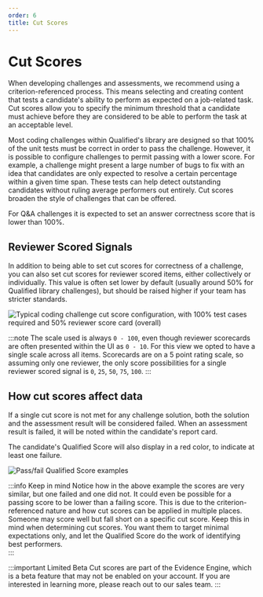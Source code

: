 ```yaml
---
order: 6
title: Cut Scores
---
```


# Cut Scores
When developing challenges and assessments, we recommend using a criterion-referenced process. This means selecting and creating content that tests a candidate's ability to perform as expected on a job-related task. Cut scores allow you to specify the minimum threshold that a candidate must achieve before they are considered to be able to perform the task at an acceptable level. 

Most coding challenges within Qualified's library are designed so that 100% of the unit tests must be correct in order to pass the challenge. However, it is possible to configure challenges to permit passing with a lower score. For example, a challenge might present a large number of bugs to fix with an idea that candidates are only expected to resolve a certain percentage within a given time span. These tests can help detect outstanding candidates without ruling average performers out entirely. Cut scores broaden the style of challenges that can be offered.

For Q&A challenges it is expected to set an answer correctness score that is lower than 100%.

## Reviewer Scored Signals
In addition to being able to set cut scores for correctness of a challenge, you can also set cut scores for reviewer scored items, either collectively or individually. This value is often set lower by default (usually around 50% for Qualified library challenges), but should be raised higher if your team has stricter standards.

![Typical coding challenge cut score configuration, with 100% test cases required and 50% reviewer score card (overall)](/images/creating-content/evidence-cut-scores.png)

:::note
The scale used is always `0 - 100`, even though reviewer scorecards are often presented within the UI as `0 - 10`. For this view we opted to have a single scale across all items. Scorecards are on a 5 point rating scale, so assuming only one reviewer, the only score possibilities for a single reviewer scored signal is `0`, `25`, `50`, `75`, `100`. 
:::

## How cut scores affect data

If a single cut score is not met for any challenge solution, both the solution and the assessment result will be considered failed. When an assessment result is failed, it will be noted within the candidate's report card. 

The candidate's Qualified Score will also display in a red color, to indicate at least one failure.

![Pass/fail Qualified Score examples](/images/creating-content/qualified-score-pass-fail.png)

:::info Keep in mind
Notice how in the above example the scores are very similar, but one failed and one did not. It could even be possible for a passing score to be lower than a failing score. This is due to the criterion-referenced nature and how cut scores can be applied in multiple places. Someone may score well but fall short on a specific cut score. Keep this in mind when determining cut scores. You want them to target minimal expectations only, and let the Qualified Score do the work of identifying best performers.    
:::

:::important Limited Beta
Cut scores are part of the Evidence Engine, which is a beta feature that may not be enabled on your account. If you are interested in learning more, please reach out to our sales team.
:::
